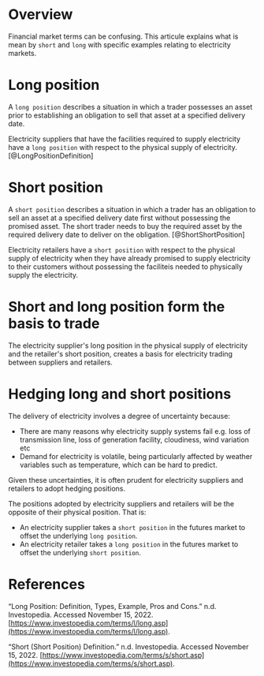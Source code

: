 # Overview
Financial market terms can be confusing. This articule explains what is mean by `short` and `long` with specific examples relating to electricity markets.

# Long position
A `long position` describes a situation in which a trader possesses an asset prior to establishing an obligation to sell that asset at a specified delivery date. 

Electricity suppliers that have the facilities required to supply electricity have a `long position` with respect to the physical supply of electricity.
[@LongPositionDefinition]
# Short position
A `short position` describes a situation in which a trader has an obligation to sell an asset at a specified delivery date first without possessing the promised asset. The short trader needs to buy the required asset by the required delivery date to deliver on the obligation. [@ShortShortPosition]

Electricity retailers have a `short position` with respect to the physical supply of electricity when they have already promised to supply electricity to their customers without possessing the faciliteis needed to physically supply the electricity. 

# Short and long position form the basis to trade
The electricity supplier's long position in the physical supply of electricity and the retailer's short position, creates a basis for electricity trading between suppliers and retailers. 

# Hedging long and short positions
The delivery of electricity involves a degree of uncertainty because:
- There are many reasons why electricity supply systems fail e.g. loss of transmission line, loss of generation facility, cloudiness, wind variation etc
- Demand for electricity is volatile, being particularly affected by weather variables such as temperature, which can be hard to predict.

Given these uncertainties, it is often prudent for electricity suppliers and retailers to adopt hedging positions.

The positions adopted by electricity suppliers and retailers will be the opposite of their physical position. That is:
- An electricity supplier takes a `short position` in the futures market to offset the underlying `long position`.
- An electricity retailer takes a `long position` in the futures market to offset the underlying `short position`. 

# References
“Long Position: Definition, Types, Example, Pros and Cons.” n.d. Investopedia. Accessed November 15, 2022. [https://www.investopedia.com/terms/l/long.asp](https://www.investopedia.com/terms/l/long.asp).

“Short (Short Position) Definition.” n.d. Investopedia. Accessed November 15, 2022. [https://www.investopedia.com/terms/s/short.asp](https://www.investopedia.com/terms/s/short.asp).